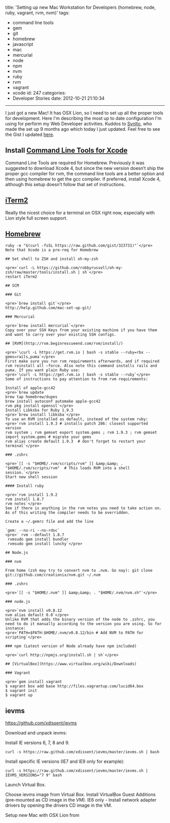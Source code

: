 title: 'Setting up new Mac Workstation for Developers (homebrew, node, ruby, vagrant, rvm, nvm)'
tags:
  - command line tools
  - gem
  - git
  - homebrew
  - javascript
  - mac
  - mercurial
  - node
  - npm
  - nvm
  - ruby
  - rvm
  - vagrant
  - xcode
id: 247
categories:
  - Developer Stories
date: 2012-10-21 21:10:34
---

I just got a new Mac! It has OSX Lion, so I need to set up all the proper tools for development. Here I'm describing the most up to date configuration I'm using for perform my Web Developer activities. Kuddos to [Svnlto](https://github.com/svnlto), who made the set up 9 months ago which today I just updated. Feel free to see the Gist I updated [here](https://gist.github.com/3925400).

## Install [Command Line Tools for Xcode](https://developer.apple.com/downloads/index.action)

Command Line Tools are required for Homebrew. Previously it was suggested to download Xcode 4, but since the new version doesn’t ship the proper gcc compiler for rvm, the command line tools are a better option and then using homebrew to get the gcc compiler. If preferred, install Xcode 4, although this setup doesn’t follow that set of instructions.

## [iTerm2](http://www.iterm2.com/)

Really the nicest choice for a terminal on OSX right now, especially with Lion style full screen support.

## [Homebrew](http://mxcl.github.com/homebrew/)

    ruby -e "$(curl -fsSL https://raw.github.com/gist/323731)"`</pre>
    Note that Xcode is a pre-req for Homebrew

    ## Set shell to ZSH and install oh-my-zsh

    <pre>`curl -L https://github.com/robbyrussell/oh-my-zsh/raw/master/tools/install.sh | sh`</pre>
    restart iTerm2

    ## SCM

    ### Git

    <pre>`brew install git`</pre>
    http://help.github.com/mac-set-up-git/

    ### Mercurial

    <pre>`brew install mercurial`</pre>
    Copy over your SSH Keys from your existing machine if you have them and want to carry over your existing SSH configs.

    ## [RVM](http://rvm.beginrescueend.com/rvm/install/)

    <pre>`\curl -L https://get.rvm.io | bash -s stable --ruby=rbx --gems=rails,puma`</pre>
    First make sure you run rvm requirements afterwards, and if required rvm reinstall all –force. Also note this command installs rails and puma. If you want plain Ruby use:
    <pre>`\curl -L https://get.rvm.io | bash -s stable --ruby`</pre>
    Some of instructions to pay attention to from rvm requirements:

    Install of apple-gcc42
    <pre>`brew update
    brew tap homebrew/dupes
    brew install autoconf automake apple-gcc42
    rvm pkg install openssl`</pre>
    Install Libksba for Ruby 1.9.3
    <pre>`brew install libksba`</pre>
    To use an RVM installed as default, instead of the system ruby:
    <pre>`rvm install 1.9.3 # installs patch 286: closest supported version
    rvm system ; rvm gemset export system.gems ; rvm 1.9.3 ; rvm gemset import system.gems # migrate your gems
    rvm alias create default 1.9.3  # don't forget to restart your terminal`</pre>

    ### .zshrc

    <pre>`[[ -s "$HOME/.rvm/scripts/rvm" ]] &amp;&amp; . "$HOME/.rvm/scripts/rvm"  # This loads RVM into a shell session.`</pre>
    Start new shell session

    #### Install ruby

    <pre>`rvm install 1.9.2
    rvm install 1.8.7
    rvm notes`</pre>
    See if there is anything in the rvm notes you need to take action on. As of this writing the compiler needs to be overridden.

    Create a ~/.gemrc file and add the line

    `gem: --no-ri --no-rdoc`
    <pre>` rvm --default 1.8.7
     rvmsudo gem install bundler
     rvmsudo gem install lunchy`</pre>

    ## Node.js

    ### nvm

    From home (zsh may try to convert nvm to .nvm. Go nay): git clone git://github.com/creationix/nvm.git ~/.nvm

    ### .zshrc

    <pre>`[[ -s "$HOME/.nvm" ]] &amp;&amp; . "$HOME/.nvm/nvm.sh"`</pre>

    ### node.js

    <pre>`nvm install v0.8.12
    nvm alias default 0.8`</pre>
    Unlike RVM that adds the binary version of the node to .zshrc, you need to do it manually according to the version you are using. So for instance:
    <pre>`PATH=$PATH:$HOME/.nvm/v0.8.12/bin # Add NVM to PATH for scripting`</pre>

    ### npm (Latest version of Node already have npm included)

    <pre>`curl http://npmjs.org/install.sh | sh`</pre>

    ## [VirtualBox](https://www.virtualbox.org/wiki/Downloads)

    ### Vagrant

    <pre>`gem install vagrant
    $ vagrant box add base http://files.vagrantup.com/lucid64.box
    $ vagrant init
    $ vagrant up

## ievms

https://github.com/xdissent/ievms

Download and unpack ievms:

Install IE versions 6, 7, 8 and 9.

`curl -s https://raw.github.com/xdissent/ievms/master/ievms.sh | bash`

Install specific IE versions (IE7 and IE9 only for example):

`curl -s https://raw.github.com/xdissent/ievms/master/ievms.sh | IEVMS_VERSIONS="7 9" bash`

Launch Virtual Box.

Choose ievms image from Virtual Box. Install VirtualBox Guest Additions (pre-mounted as CD image in the VM). IE6 only - Install network adapter drivers by opening the drivers CD image in the VM.

Setup new Mac with OSX Lion from
